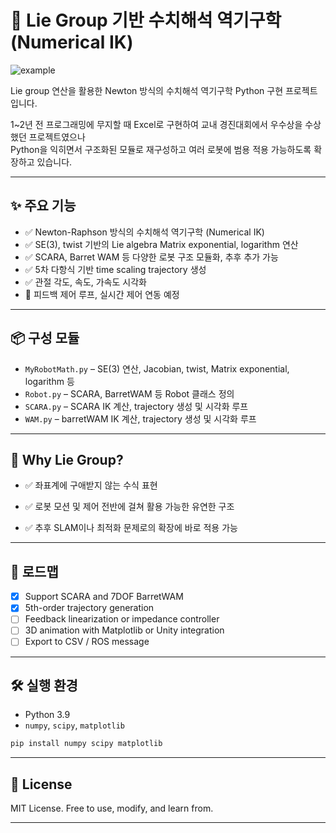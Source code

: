 # 🤖 Lie Group 기반 수치해석 역기구학 (Numerical IK)
![example](https://github.com/user-attachments/assets/d2d08645-af94-43c4-bb6e-9d5f2e90bb73)

Lie group 연산을 활용한 Newton 방식의 수치해석 역기구학 Python 구현 프로젝트입니다.

1~2년 전 프로그래밍에 무지할 때 Excel로 구현하여 교내 경진대회에서 우수상을 수상했던 프로젝트였으나   
Python을 익히면서 구조화된 모듈로 재구성하고 여러 로봇에 범용 적용 가능하도록 확장하고 있습니다.

---

## ✨ 주요 기능

* ✅ Newton-Raphson 방식의 수치해석 역기구학 (Numerical IK)
* ✅ SE(3), twist 기반의 Lie algebra Matrix exponential, logarithm 연산
* ✅ SCARA, Barret WAM 등 다양한 로봇 구조 모듈화, 추후 추가 가능
* ✅ 5차 다항식 기반 time scaling trajectory 생성
* ✅ 관절 각도, 속도, 가속도 시각화
* 🚧 피드백 제어 루프, 실시간 제어 연동 예정

---

## 📦 구성 모듈

* `MyRobotMath.py` – SE(3) 연산, Jacobian, twist, Matrix exponential, logarithm 등
* `Robot.py` – SCARA, BarretWAM 등 Robot 클래스 정의
* `SCARA.py` – SCARA IK 계산, trajectory 생성 및 시각화 루프
* `WAM.py` – barretWAM IK 계산, trajectory 생성 및 시각화 루프

---

## 🧠 Why Lie Group?

* ✅ 좌표계에 구애받지 않는 수식 표현

* ✅ 로봇 모션 및 제어 전반에 걸쳐 활용 가능한 유연한 구조

* ✅ 추후 SLAM이나 최적화 문제로의 확장에 바로 적용 가능

---

## 🚀 로드맵

- [x] Support SCARA and 7DOF BarretWAM
- [x] 5th-order trajectory generation
- [ ] Feedback linearization or impedance controller
- [ ] 3D animation with Matplotlib or Unity integration
- [ ] Export to CSV / ROS message

---

## 🛠️ 실행 환경

* Python 3.9
* `numpy`, `scipy`, `matplotlib`

```bash
pip install numpy scipy matplotlib
```
---

## 🔗 License

MIT License. Free to use, modify, and learn from.

---
